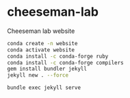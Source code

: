 # cheeseman-lab
Cheeseman lab website

```bash
conda create -n website
conda activate website
conda install -c conda-forge ruby
conda install -c conda-forge compilers
gem install bundler jekyll
jekyll new . --force
```


```bash
bundle exec jekyll serve
```